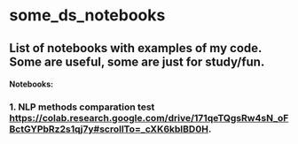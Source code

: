 # some_ds_notebooks
## List of notebooks with examples of my code. Some are useful, some are just for study/fun.

#### Notebooks:
### 1. NLP methods comparation test https://colab.research.google.com/drive/171qeTQgsRw4sN_oFBctGYPbRz2s1qj7y#scrollTo=_cXK6kblBD0H.
